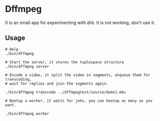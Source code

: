 # Dffmpeg

It is an small app for experimenting with drb. It is not working, don't use it.

## Usage

```
# Help
./bin/dffmpeg

# Start the server, it stores the tuplespace structure
./bin/dffmpeg server

# Encode a video, it split the video in segments, enqueue them for transcoding,
# wait for replies and join the segments again.

./bin/dffmpeg transcode ../dffmpegtest/source/demo1.mkv

# Bootup a worker, it waits for jobs, you can bootup as many as you want.

./bin/dffmpeg worker
```
